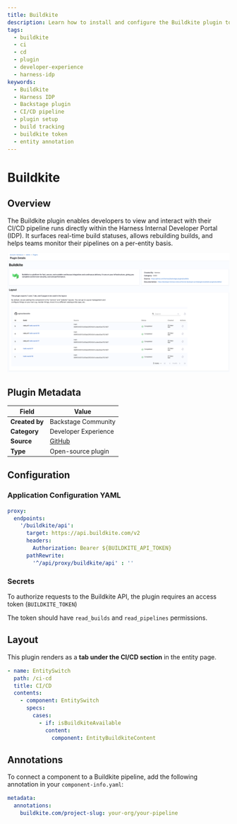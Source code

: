 ```yaml
---
title: Buildkite
description: Learn how to install and configure the Buildkite plugin to visualize CI/CD builds in Harness Internal Developer Portal (IDP).
tags:
  - buildkite
  - ci
  - cd
  - plugin
  - developer-experience
  - harness-idp
keywords:
  - Buildkite
  - Harness IDP
  - Backstage plugin
  - CI/CD pipeline
  - plugin setup
  - build tracking
  - buildkite token
  - entity annotation
---
```


# Buildkite 

## Overview

The Buildkite plugin enables developers to view and interact with their CI/CD pipeline runs directly within the Harness Internal Developer Portal (IDP). It surfaces real-time build statuses, allows rebuilding builds, and helps teams monitor their pipelines on a per-entity basis.


![Buildkite](./static/buildkite.png)

## Plugin Metadata

| Field         | Value |
|---------------|-------|
| **Created by** | Backstage Community |
| **Category**   | Developer Experience |
| **Source**     | [GitHub](https://github.com/RoadieHQ/roadie-backstage-plugins/tree/main/plugins/frontend/backstage-plugin-buildkite) |
| **Type**       | Open-source plugin |

## Configuration

### Application Configuration YAML


```yaml
proxy:
  endpoints:
    '/buildkite/api':
      target: https://api.buildkite.com/v2
      headers:
        Authorization: Bearer ${BUILDKITE_API_TOKEN}
      pathRewrite:
        '^/api/proxy/buildkite/api' : ''
````


### Secrets

To authorize requests to the Buildkite API, the plugin requires an access token (`BUILDKITE_TOKEN`)

The token should have `read_builds` and `read_pipelines` permissions.


## Layout

This plugin renders as a **tab under the CI/CD section** in the entity page.


```yaml
- name: EntitySwitch
  path: /ci-cd
  title: CI/CD
  contents:
    - component: EntitySwitch
      specs:
        cases:
          - if: isBuildkiteAvailable
            content:
              component: EntityBuildkiteContent
```



## Annotations

To connect a component to a Buildkite pipeline, add the following annotation in your `component-info.yaml`:

```yaml
metadata:
  annotations:
    buildkite.com/project-slug: your-org/your-pipeline
```



